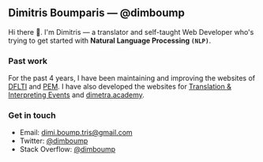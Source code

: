 ## Dimitris Boumparis — @dimboump
Hi there 👋. I'm Dimitris — a translator and self-taught Web Developer who's trying to get started with **Natural Language Processing `(NLP)`**.

### Past work
For the past 4 years, I have been maintaining and improving the websites of [DFLTI](http://dflti.ionio.gr/) and [PEM](https://pem.gr). I have also developed the websites for [Translation & Interpreting Events](https://ti-events.org) and [dimetra.academy](https://dimetra.academy).

### Get in touch
- Email: [dimi.boump.tris@gmail.com](mailto:dimi.boump.tris@gmail.com)
- Twitter: [@dimboump](https://twitter.com/dimboump)
- Stack Overflow: [@dimboump](https://stackoverflow.com/users/6748361/dimboump)
<!--
**dimboump/dimboump** is a ✨ _special_ ✨ repository because its `README.md` (this file) appears on your GitHub profile.

Here are some ideas to get you started:

- 🔭 I’m currently working on ...
- 🌱 I’m currently learning ...
- 👯 I’m looking to collaborate on ...
- 🤔 I’m looking for help with ...
- 💬 Ask me about ...
- 📫 How to reach me: ...
- 😄 Pronouns: ...
- ⚡ Fun fact: ...
-->
